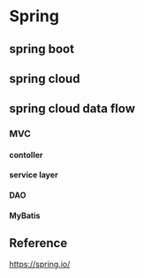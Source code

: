 # Spring

## spring boot

## spring cloud

## spring cloud data flow

### MVC

#### contoller

#### service layer

#### DAO

#### MyBatis

## Reference

https://spring.io/
